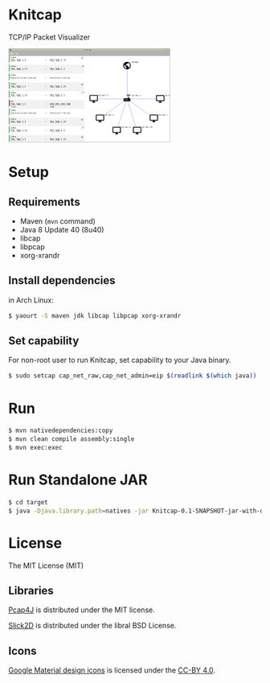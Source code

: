 Knitcap
=====

TCP/IP Packet Visualizer

![Knitcap](https://raw.githubusercontent.com/wakamesoba98/knitcap/master/screenshot.png)

# Setup

## Requirements

* Maven (`mvn` command)
* Java 8 Update 40 (8u40)
* libcap
* libpcap
* xorg-xrandr

## Install dependencies

in Arch Linux:

```bash
$ yaourt -S maven jdk libcap libpcap xorg-xrandr
```

## Set capability

For non-root user to run Knitcap, set capability to your Java binary.

```bash
$ sudo setcap cap_net_raw,cap_net_admin=eip $(readlink $(which java))
```

# Run

```bash
$ mvn nativedependencies:copy
$ mvn clean compile assembly:single
$ mvn exec:exec
```

# Run Standalone JAR

```bash
$ cd target
$ java -Djava.library.path=natives -jar Knitcap-0.1-SNAPSHOT-jar-with-dependencies.jar
```

# License

The MIT License (MIT)

## Libraries

[Pcap4J](https://github.com/kaitoy/pcap4j) is distributed under the MIT license.

[Slick2D](http://slick.ninjacave.com/) is distributed under the libral BSD License.

## Icons

[Google Material design icons](https://github.com/google/material-design-icons/) is licensed under the [CC-BY 4.0](https://creativecommons.org/licenses/by/4.0/).
